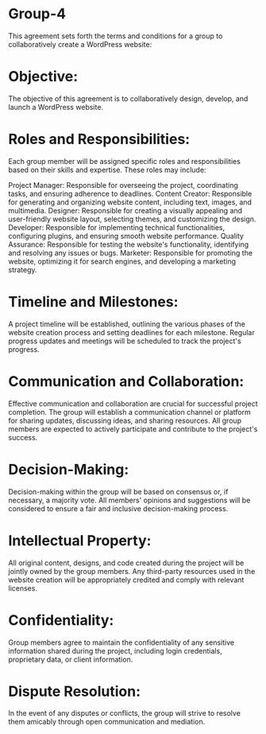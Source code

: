 # Group-4
This agreement sets forth the terms and conditions for a group to collaboratively create a WordPress website:

# Objective:
The objective of this agreement is to collaboratively design, develop, and launch a WordPress website.

# Roles and Responsibilities:
Each group member will be assigned specific roles and responsibilities based on their skills and expertise. These roles may include:

Project Manager: Responsible for overseeing the project, coordinating tasks, and ensuring adherence to deadlines.
Content Creator: Responsible for generating and organizing website content, including text, images, and multimedia.
Designer: Responsible for creating a visually appealing and user-friendly website layout, selecting themes, and customizing the design.
Developer: Responsible for implementing technical functionalities, configuring plugins, and ensuring smooth website performance.
Quality Assurance: Responsible for testing the website's functionality, identifying and resolving any issues or bugs.
Marketer: Responsible for promoting the website, optimizing it for search engines, and developing a marketing strategy.
# Timeline and Milestones:
A project timeline will be established, outlining the various phases of the website creation process and setting deadlines for each milestone. Regular progress updates and meetings will be scheduled to track the project's progress.

# Communication and Collaboration:
Effective communication and collaboration are crucial for successful project completion. The group will establish a communication channel or platform for sharing updates, discussing ideas, and sharing resources. All group members are expected to actively participate and contribute to the project's success.

# Decision-Making:
Decision-making within the group will be based on consensus or, if necessary, a majority vote. All members' opinions and suggestions will be considered to ensure a fair and inclusive decision-making process.

# Intellectual Property:
All original content, designs, and code created during the project will be jointly owned by the group members. Any third-party resources used in the website creation will be appropriately credited and comply with relevant licenses.

# Confidentiality:
Group members agree to maintain the confidentiality of any sensitive information shared during the project, including login credentials, proprietary data, or client information.

# Dispute Resolution:
In the event of any disputes or conflicts, the group will strive to resolve them amicably through open communication and mediation.
